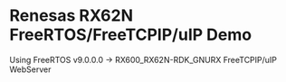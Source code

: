 Renesas RX62N FreeRTOS/FreeTCPIP/uIP Demo
======================================

Using FreeRTOS v9.0.0.0 -> RX600_RX62N-RDK_GNURX
FreeTCPIP/uIP WebServer
